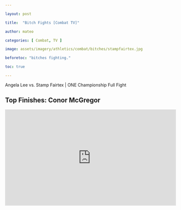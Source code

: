 ```yaml
---

layout: post

title:  "Bitch Fights [Combat TV]"

author: mateo

categories: [ Combat, TV ]

image: assets/imagery/athletics/combat/bitches/stampfairtex.jpg

beforetoc: "bitches fighting."

toc: true

---
```


 Angela Lee vs. Stamp Fairtex | ONE Championship Full Fight 

## Top Finishes: Conor McGregor 

<iframe width="560" height="315" src="https://www.youtube.com/embed/2GjjEn4Q4xI?si=XkGnxq5-lx4gOeUk" title="YouTube video player" frameborder="0" allow="accelerometer; autoplay; clipboard-write; encrypted-media; gyroscope; picture-in-picture; web-share" referrerpolicy="strict-origin-when-cross-origin" allowfullscreen></iframe>
